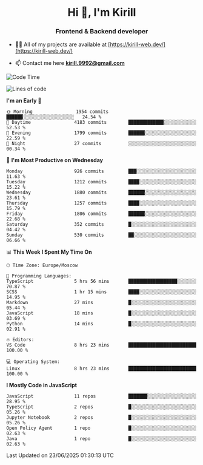 <h1 align="center">Hi 👋, I'm Kirill</h1>
<h3 align="center">Frontend & Backend developer</h3>

- 👨‍💻 All of my projects are available at [https://kirill-web.dev/](https://kirill-web.dev/)

- 📫 Contact me here **kirill.9992@gmail.com**











<!--START_SECTION:waka-->
![Code Time](http://img.shields.io/badge/Code%20Time-2%2C261%20hrs%2027%20mins-blue)

![Lines of code](https://img.shields.io/badge/From%20Hello%20World%20I%27ve%20Written-5.0%20million%20lines%20of%20code-blue)

**I'm an Early 🐤** 

```text
🌞 Morning                1954 commits        ██████░░░░░░░░░░░░░░░░░░░   24.54 % 
🌆 Daytime                4183 commits        █████████████░░░░░░░░░░░░   52.53 % 
🌃 Evening                1799 commits        ██████░░░░░░░░░░░░░░░░░░░   22.59 % 
🌙 Night                  27 commits          ░░░░░░░░░░░░░░░░░░░░░░░░░   00.34 % 
```
📅 **I'm Most Productive on Wednesday** 

```text
Monday                   926 commits         ███░░░░░░░░░░░░░░░░░░░░░░   11.63 % 
Tuesday                  1212 commits        ████░░░░░░░░░░░░░░░░░░░░░   15.22 % 
Wednesday                1880 commits        ██████░░░░░░░░░░░░░░░░░░░   23.61 % 
Thursday                 1257 commits        ████░░░░░░░░░░░░░░░░░░░░░   15.79 % 
Friday                   1806 commits        ██████░░░░░░░░░░░░░░░░░░░   22.68 % 
Saturday                 352 commits         █░░░░░░░░░░░░░░░░░░░░░░░░   04.42 % 
Sunday                   530 commits         ██░░░░░░░░░░░░░░░░░░░░░░░   06.66 % 
```


📊 **This Week I Spent My Time On** 

```text
🕑︎ Time Zone: Europe/Moscow

💬 Programming Languages: 
TypeScript               5 hrs 56 mins       ██████████████████░░░░░░░   70.87 % 
SCSS                     1 hr 15 mins        ████░░░░░░░░░░░░░░░░░░░░░   14.95 % 
Markdown                 27 mins             █░░░░░░░░░░░░░░░░░░░░░░░░   05.44 % 
JavaScript               18 mins             █░░░░░░░░░░░░░░░░░░░░░░░░   03.69 % 
Python                   14 mins             █░░░░░░░░░░░░░░░░░░░░░░░░   02.91 % 

🔥 Editors: 
VS Code                  8 hrs 23 mins       █████████████████████████   100.00 % 

💻 Operating System: 
Linux                    8 hrs 23 mins       █████████████████████████   100.00 % 
```

**I Mostly Code in JavaScript** 

```text
JavaScript               11 repos            ███████░░░░░░░░░░░░░░░░░░   28.95 % 
TypeScript               2 repos             █░░░░░░░░░░░░░░░░░░░░░░░░   05.26 % 
Jupyter Notebook         2 repos             █░░░░░░░░░░░░░░░░░░░░░░░░   05.26 % 
Open Policy Agent        1 repo              █░░░░░░░░░░░░░░░░░░░░░░░░   02.63 % 
Java                     1 repo              █░░░░░░░░░░░░░░░░░░░░░░░░   02.63 % 
```




 Last Updated on 23/06/2025 01:30:13 UTC
<!--END_SECTION:waka-->
